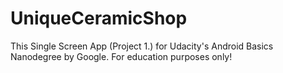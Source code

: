 # UniqueCeramicShop
This Single Screen App (Project 1.) for Udacity's Android Basics Nanodegree by Google. For education purposes only!
<blockquote class="imgur-embed-pub" lang="en" data-id="a/Q8dT9"><a href="//imgur.com/Q8dT9"></a></blockquote><script async src="//s.imgur.com/min/embed.js" charset="utf-8"></script>
